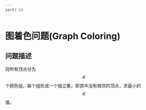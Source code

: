 ```yaml
---
sort: 10
---
```

# 图着色问题(Graph Coloring)

## 问题描述
将所有顶点分为$$K$$个颜色组，每个组形成一个独立集，即其中没有相邻的顶点，求最小的$$K$$值。